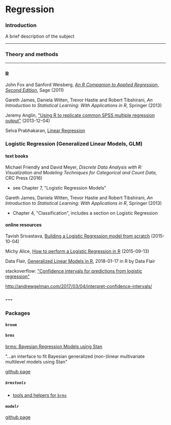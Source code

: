 # Regression

### Introduction

A brief description of the subject

---
### Theory and methods


---
### R

John Fox and Sanford Weisberg, [_An R Companion to Applied Regression, Second Edition_](http://socserv.socsci.mcmaster.ca/jfox/Books/Companion/), Sage (2011)

Gareth James, Daniela Witten, Trevor Hastie and Robert Tibshirani, _An Introduction to Statistical Learning: With Applications in R_, Springer (2013)

Jeremy Anglin, ["Using R to replicate common SPSS multiple regression output"](http://jeromyanglim.blogspot.ca/2013/12/using-r-to-replicate-common-spss.html) (2013-12-04)

Selva Prabhakaran, [Linear Regression](http://r-statistics.co/Linear-Regression.html) 



### Logistic Regression (Generalized Linear Models, GLM)

#### text books

Michael Friendly and David Meyer, _Discrete Data Analysis with R: Visualization and Modeling Techniques for Categorical and Count Data_, CRC Press (2016)

* see Chapter 7, "Logistic Regression Models"

Gareth James, Daniela Witten, Trevor Hastie and Robert Tibshirani, _An Introduction to Statistical Learning: With Applications in R_, Springer (2013)

* Chapter 4, "Classification", includes a section on Logistic Regression

#### online resources

Tavish Srivastava, [Building a Logistic Regression model from scratch](https://www.analyticsvidhya.com/blog/2015/10/basics-logistic-regression/) (2015-10-04)

Michy Alice, [How to perform a Logistic Regression in R](https://www.r-bloggers.com/how-to-perform-a-logistic-regression-in-r/) (2015-09-13)

Data Flair, [Generalized Linear Models in R](https://data-flair.training/blogs/generalized-linear-models-in-r/), 2018-01-17  in R by Data Flair

stackoverflow: ["Confidence intervals for predictions from logistic regression"](https://stackoverflow.com/questions/14423325/confidence-intervals-for-predictions-from-logistic-regression)

http://andrewgelman.com/2017/03/04/interpret-confidence-intervals/

### ---

### Packages

#### `broom`


#### `brms`

[brms: Bayesian Regression Models using Stan](https://cran.r-project.org/web/packages/brms/index.html)

"...an interface to fit Bayesian generalized (non-)linear multivariate multilevel models using Stan"

[github page](https://github.com/paul-buerkner/brms)

##### `brmstools`

* [tools and helpers for `brms`](https://mvuorre.github.io/brmstools/)



#### `modelr`

[github page](https://github.com/tidyverse/modelr)
